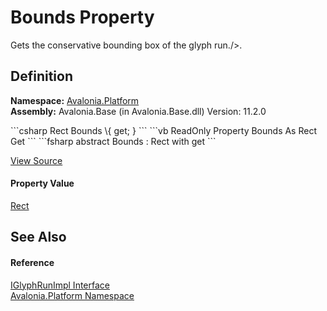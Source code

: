 # Bounds Property


Gets the conservative bounding box of the glyph run./&gt;.



## Definition
**Namespace:** <a href="N_Avalonia_Platform">Avalonia.Platform</a>  
**Assembly:** Avalonia.Base (in Avalonia.Base.dll) Version: 11.2.0

<Tabs groupId="api-code-preview">
<TabItem value="csharp" label="C#">
```csharp
Rect Bounds \{ get; }
```
</TabItem>
<TabItem value="vb" label="VB">
```vb
ReadOnly Property Bounds As Rect
	Get
```
</TabItem>
<TabItem value="fsharp" label="F#">
```fsharp
abstract Bounds : Rect with get
```
</TabItem>
</Tabs>



<a href="https://github.com/AvaloniaUI/Avalonia/tree/master/src/Avalonia.Base/Platform/IGlyphRunImpl.cs" title="View the source code">View Source</a>



#### Property Value
<a href="T_Avalonia_Rect">Rect</a>

## See Also


#### Reference
<a href="T_Avalonia_Platform_IGlyphRunImpl">IGlyphRunImpl Interface</a>  
<a href="N_Avalonia_Platform">Avalonia.Platform Namespace</a>  
